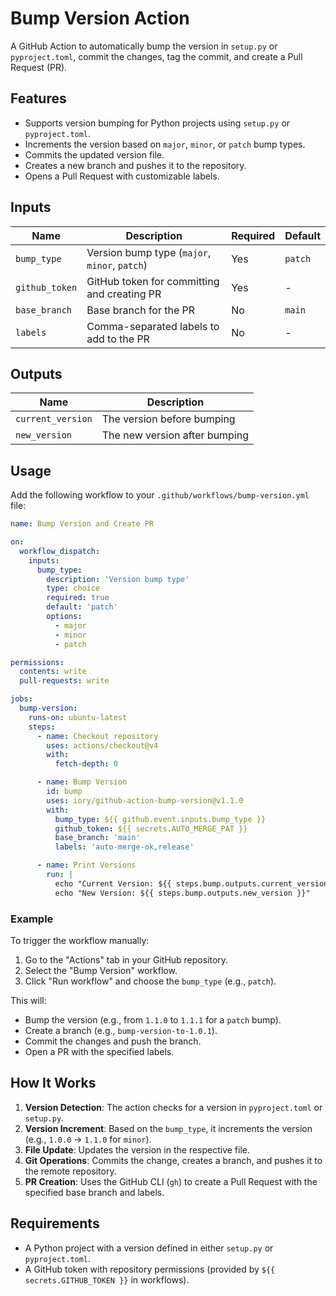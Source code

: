 # Bump Version Action

A GitHub Action to automatically bump the version in `setup.py` or `pyproject.toml`, commit the changes, tag the commit, and create a Pull Request (PR).

## Features
- Supports version bumping for Python projects using `setup.py` or `pyproject.toml`.
- Increments the version based on `major`, `minor`, or `patch` bump types.
- Commits the updated version file.
- Creates a new branch and pushes it to the repository.
- Opens a Pull Request with customizable labels.

## Inputs

| Name            | Description                                      | Required | Default   |
|-----------------|--------------------------------------------------|----------|-----------|
| `bump_type`     | Version bump type (`major`, `minor`, `patch`)    | Yes      | `patch`   |
| `github_token`  | GitHub token for committing and creating PR      | Yes      | -         |
| `base_branch`   | Base branch for the PR                           | No       | `main`    |
| `labels`        | Comma-separated labels to add to the PR          | No       | -         |

## Outputs

| Name              | Description                     |
|-------------------|---------------------------------|
| `current_version` | The version before bumping      |
| `new_version`     | The new version after bumping   |

## Usage

Add the following workflow to your `.github/workflows/bump-version.yml` file:

```yaml
name: Bump Version and Create PR

on:
  workflow_dispatch:
    inputs:
      bump_type:
        description: 'Version bump type'
        type: choice
        required: true
        default: 'patch'
        options:
          - major
          - minor
          - patch

permissions:
  contents: write
  pull-requests: write

jobs:
  bump-version:
    runs-on: ubuntu-latest
    steps:
      - name: Checkout repository
        uses: actions/checkout@v4
        with:
          fetch-depth: 0

      - name: Bump Version
        id: bump
        uses: iory/github-action-bump-version@v1.1.0
        with:
          bump_type: ${{ github.event.inputs.bump_type }}
          github_token: ${{ secrets.AUTO_MERGE_PAT }}
          base_branch: 'main'
          labels: 'auto-merge-ok,release'

      - name: Print Versions
        run: |
          echo "Current Version: ${{ steps.bump.outputs.current_version }}"
          echo "New Version: ${{ steps.bump.outputs.new_version }}"
```

### Example
To trigger the workflow manually:
1. Go to the "Actions" tab in your GitHub repository.
2. Select the "Bump Version" workflow.
3. Click "Run workflow" and choose the `bump_type` (e.g., `patch`).

This will:
- Bump the version (e.g., from `1.1.0` to `1.1.1` for a `patch` bump).
- Create a branch (e.g., `bump-version-to-1.0.1`).
- Commit the changes and push the branch.
- Open a PR with the specified labels.

## How It Works
1. **Version Detection**: The action checks for a version in `pyproject.toml` or `setup.py`.
2. **Version Increment**: Based on the `bump_type`, it increments the version (e.g., `1.0.0` → `1.1.0` for `minor`).
3. **File Update**: Updates the version in the respective file.
4. **Git Operations**: Commits the change, creates a branch, and pushes it to the remote repository.
5. **PR Creation**: Uses the GitHub CLI (`gh`) to create a Pull Request with the specified base branch and labels.

## Requirements
- A Python project with a version defined in either `setup.py` or `pyproject.toml`.
- A GitHub token with repository permissions (provided by `${{ secrets.GITHUB_TOKEN }}` in workflows).
